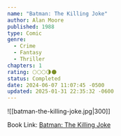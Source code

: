 ```yaml
---
name: "Batman: The Killing Joke"
author: Alan Moore
published: 1988
type: Comic
genre:
  - Crime
  - Fantasy
  - Thriller
chapters: 1
rating: 🌕🌕🌕🌗🌑
status: Completed
date: 2024-06-07 11:07:45 -0500
updated: 2025-01-31 22:35:32 -0600
---
```


![[batman-the-killing-joke.jpg|300]]

Book Link: [Batman: The Killing Joke](https://dc.fandom.com/wiki/Batman:_The_Killing_Joke)
